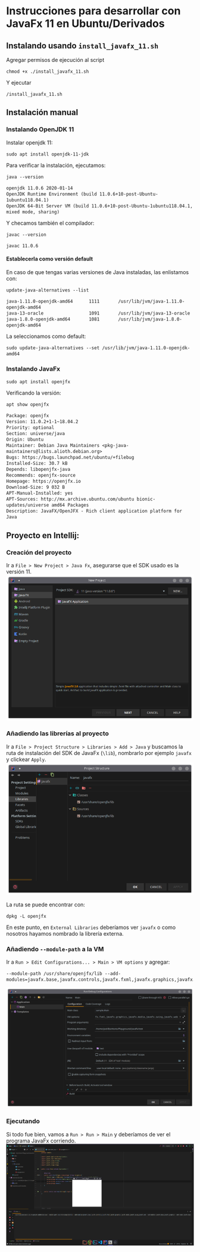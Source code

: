 # Instrucciones para desarrollar con JavaFx 11 en Ubuntu/Derivados

## Instalando usando `install_javafx_11.sh`
Agregar permisos de ejecución al script
```ssh
chmod +x ./install_javafx_11.sh
```
Y ejecutar
```ssh
/install_javafx_11.sh
```

## Instalación manual
### Instalando OpenJDK 11
Instalar openjdk 11:
```ssh
sudo apt install openjdk-11-jdk 
```
Para verificar la instalación, ejecutamos:
```ssh
java --version
```
```ssh
openjdk 11.0.6 2020-01-14
OpenJDK Runtime Environment (build 11.0.6+10-post-Ubuntu-1ubuntu118.04.1)
OpenJDK 64-Bit Server VM (build 11.0.6+10-post-Ubuntu-1ubuntu118.04.1, mixed mode, sharing)
```
Y checamos también el compilador:
```ssh
javac --version
```
```ssh
javac 11.0.6
```
#### Establecerla como versión default
En caso de que tengas varias versiones de Java instaladas, las enlistamos con:
```ssh
update-java-alternatives --list
```
```ssh
java-1.11.0-openjdk-amd64      1111       /usr/lib/jvm/java-1.11.0-openjdk-amd64
java-13-oracle                 1091       /usr/lib/jvm/java-13-oracle
java-1.8.0-openjdk-amd64       1081       /usr/lib/jvm/java-1.8.0-openjdk-amd64
```
La seleccionamos como default:
```
sudo update-java-alternatives --set /usr/lib/jvm/java-1.11.0-openjdk-amd64
```
### Instalando JavaFx
```ssh
sudo apt install openjfx
```
Verificando la versión:
```ssh
apt show openjfx
```
```ssh
Package: openjfx
Version: 11.0.2+1-1~18.04.2
Priority: optional
Section: universe/java
Origin: Ubuntu
Maintainer: Debian Java Maintainers <pkg-java-maintainers@lists.alioth.debian.org>
Bugs: https://bugs.launchpad.net/ubuntu/+filebug
Installed-Size: 30.7 kB
Depends: libopenjfx-java
Recommends: openjfx-source
Homepage: https://openjfx.io
Download-Size: 9 032 B
APT-Manual-Installed: yes
APT-Sources: http://mx.archive.ubuntu.com/ubuntu bionic-updates/universe amd64 Packages
Description: JavaFX/OpenJFX - Rich client application platform for Java
```

## Proyecto en Intellij:
### Creación del proyecto
Ir a `File > New Project > Java Fx`, asegurarse que el SDK usado es la versión 11.
![Creación del proyecto](images/newProject.png)

### Añadiendo las librerías al proyecto
Ir a `File > Project Structure > Libraries > Add > Java` y buscamos la ruta de instalación del SDK de JavaFx (`\lib`), nombrarlo por ejemplo `javafx` y clickear `Apply`.
![Agregando librería](images/library.png)

La ruta se puede encontrar con:
```ssh
dpkg -L openjfx
```
En este punto, en `External Libraries` deberíamos ver `javafx` o como nosotros hayamos nombrado la librería externa.
### Añadiendo `--module-path` a la VM
Ir a `Run > Edit Configurations... > Main > VM options` y agregar:
```ssh
--module-path /usr/share/openjfx/lib --add-modules=javafx.base,javafx.controls,javafx.fxml,javafx.graphics,javafx.media,javafx.swing,javafx.web
```
![Opciones de la VM](images/vm.png)

### Ejecutando
Si todo fue bien, vamos a `Run > Run > Main` y deberíamos de ver el programa JavaFx corriendo.
![Aplicación ejecutándose](images/run.png)
